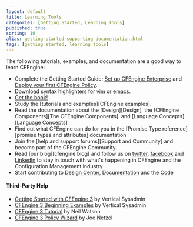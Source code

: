 ```yaml
---
layout: default
title: Learning Tools 
categories: [Getting Started, Learning Tools]
published: true
sorting: 10
alias: getting-started-supporting-documentation.html
tags: [getting started, learning tools]
---
```


The following tutorials, examples, and documentation are a good way to learn CFEngine:

* Complete the Getting Started Guide: [Set up CFEngine Enterprise](https://cfengine.com/cfengine-enterprise-getting-started-using-vagrant) and 
     [Deploy your first CFEngine Policy](https://cfengine.com/cfengine-enterprise-getting-started-using-vagrant-step-2).
* Download syntax highlighters for
  [vim](https://github.com/neilhwatson/vim_cf3) or
  [emacs](https://github.com/cfengine/core/blob/master/contrib/cfengine.el).
* <a href="http://cf-learn.info" target="_blank">Get the book!</a>
* Study the [tutorials and examples][CFEngine examples].
* Read the documentation about the [Design][Design],
  the [CFEngine Components][The CFEngine Components].
  and [Language Concepts][Language Concepts]
* Find out what CFEngine can do for you in the
  [Promise Type reference][promise types and attributes] documentation
* Join the [help and support forums][Support and Community] and become part
  of the CFEngine Community.
* Read [our blog][cfengine blog] and follow us on 
  <a href="https://twitter.com/cfengine" target="_blank">twitter</a>,
  <a href="https://www.facebook.com/pages/Cfengine/311003700627?ref=ts" 
     target="_blank">facebook</a> and
  <a href="http://www.linkedin.com/groups?gid=136574&trk=hb_side_g" 
     target="_blank">LinkedIn</a>
  to stay in touch with what's happening in CFEngine and the Configuration 
  Management industry
* Start contributing to
  <a href="https://github.com/cfengine/design-center" target="_blank">Design Center</a>,
  <a href="https://github.com/cfengine/documentation" target="_blank">Documentation</a>
  and the <a href="https://github.com/cfengine/core" target="_blank">Code</a>

#### Third-Party Help

* <a href="http://www.verticalsysadmin.com/cfengine/Getting_Started_with_CFEngine_3.pdf"
  target="_blank">Getting Started with CFEngine 3</a> by Vertical Sysadmin
* <a href="http://www.verticalsysadmin.com/cfengine/beginning_examples/" 
  target="_blank">CFEngine 3 Beginning Examples</a> by Vertical Sysadmin
* <a href="http://watson-wilson.ca/2011/05/cfengine-3-cookbook-begins.html" 
  target="_blank">CFEngine 3 Tutorial</a> by Neil Watson
* <a href="http://cfengine.com/policy_wizard/" 
  target="_blank">CFEngine 3 Policy Wizard</a> by Joe Netzel
